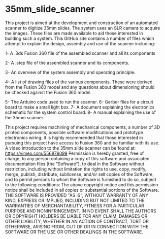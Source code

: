 # 35mm_slide_scanner
This project is aimed at the development and construction of an automated scanner to digitize 35mm slides. The system uses an SLR camera to acquire the images. These files are made available to aid those interested in building such a system.  This GitHub site contains a number of files which attempt to explain the design, assembly and use of the scanner including:

1-	A .3ds Fusion 360 file of the assembled scanner and all its components

2-	A .step file of the assembled scanner and its components.

3-	An overview of the system assembly and operating principle. 

4-	A list of drawing files of the various components. These were derived from the Fusion 360 model and any questions about dimensioning should be checked against the Fusion 360 model. 

5-	The Arduino code used to run the scanner.
6-	Gerber files for a circuit board to make a small light box.
7-	A document explaining the electronics schematic for the system control board.
8-	A manual explaining the use of the 35mm scanner. 

This project requires machining of mechanical components, a number of 3D printed components, possible software modifications and prototype electronics wiring. It is highly recommended that those interested in pursuing this project have access to Fusion 360 and be familiar with its use.  A video introduction to the 35mm slide scanner can be found at:  https://vimeo.com/556879099
Permission is hereby granted, free of charge, to any person obtaining a copy of this software and associated documentation files (the "Software"), to deal in the Software without restriction, including without limitation the rights to use, copy, modify, merge, publish, distribute, sublicense, and/or sell copies of the Software, and to permit persons to whom the Software is furnished to do so, subject to the following conditions:
The above copyright notice and this permission notice shall be included in all copies or substantial portions of the Software.
THE SOFTWARE IS PROVIDED "AS IS", WITHOUT WARRANTY OF ANY KIND, EXPRESS OR IMPLIED, INCLUDING BUT NOT LIMITED TO THE WARRANTIES OF MERCHANTABILITY, FITNESS FOR A PARTICULAR PURPOSE AND NONINFRINGEMENT. IN NO EVENT SHALL THE AUTHORS OR COPYRIGHT HOLDERS BE LIABLE FOR ANY CLAIM, DAMAGES OR OTHER LIABILITY, WHETHER IN AN ACTION OF CONTRACT, TORT OR OTHERWISE, ARISING FROM, OUT OF OR IN CONNECTION WITH THE SOFTWARE OR THE USE OR OTHER DEALINGS IN THE SOFTWARE.

